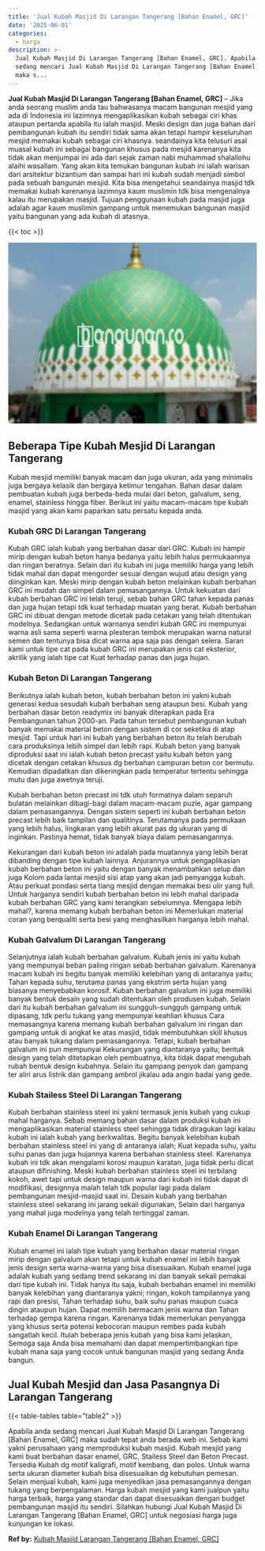 ```yaml
---
title: 'Jual Kubah Masjid Di Larangan Tangerang [Bahan Enamel, GRC]'
date: '2025-06-01'
categories:
  - harga
description: >-
  Jual Kubah Masjid Di Larangan Tangerang [Bahan Enamel, GRC]. Apabila anda
  sedang mencari Jual Kubah Masjid Di Larangan Tangerang [Bahan Enamel, GRC]
  maka s...
---
```


**Jual Kubah Masjid Di Larangan Tangerang \[Bahan Enamel, GRC\]** – Jika anda seorang muslim anda tau bahwasanya macam bangunan mesjid yang ada di Indonesia ini lazimnya mengaplikasikan kubah sebagai ciri khas ataupun pertanda apabila itu ialah masjid. Meski design dan juga bahan dari pembangunan kubah itu sendiri tidak sama akan tetapi hampir keseluruhan mesjid memakai kubah sebagai ciri khasnya. seandainya kita telusuri asal muasal kubah ini sebagai bangunan khusus pada mesjid karenanya kita tidak akan menjumpai ini ada dari sejak zaman nabi muhammad shalallohu alaihi wasallam. Yang akan kita temukan bangunan kubah ini ialah warisan dari arsitektur bizantium dan sampai hari ini kubah sudah menjadi simbol pada sebuah bangunan mesjid. Kita bisa mengetahui seandainya masjid tdk memakai kubah karenanya lazimnya kaum muslimin tdk bisa mengenalnya kalau itu merupakan masjid. Tujuan penggunaan kubah pada masjid juga adalah agar kaum muslimin gampang untuk menemukan bangunan masjid yaitu bangunan yang ada kubah di atasnya.

{{< toc >}}

![Jual Kubah Masjid Di Larangan Tangerang [Bahan Enamel, GRC]](/images/jual-kubah-masjid-42.png)

## Beberapa Tipe Kubah Mesjid Di Larangan Tangerang

Kubah mesjid memiliki banyak macam dan juga ukuran, ada yang minimalis juga bergaya kelasik dan bergaya ketimur tengahan. Bahan dasar dalam pembuatan kubah juga berbeda-beda mulai dari beton, galvalum, seng, enamel, stainless hingga fiber. Berikut ini yaitu macam-macam tipe kubah masjid yang akan kami paparkan satu persatu kepada anda.

### Kubah GRC Di Larangan Tangerang

Kubah GRC ialah kubah yang berbahan dasar dari GRC. Kubah ini hampir mirip dengan kubah beton hanya bedanya yaitu lebih halus permukaannya dan ringan beratnya. Selain dari itu kubah ini juga memiliki harga yang lebih tidak mahal dan dapat mengorder sesuai dengan wujud atau design yang diinginkan kan. Meski mirip dengan kubah beton melainkan kubah berbahan GRC ini mudah dan simpel dalam pemasangannya. Untuk kekuatan dari kubah berbahan GRC ini telah teruji, sebab bahan GRC tahan kepada panas dan juga hujan tetapi tdk kuat terhadap muatan yang berat. Kubah berbahan GRC ini dibuat dengan metode dicetak pada cetakan yang telah ditentukan modelnya. Sedangkan untuk warnanya sendiri kubah GRC ini mempunyai warna asli sama seperti warna plesteran tembok merupakan warna natural semen dan tentunya bisa dicat warna apa saja pas dengan selera. Saran kami untuk tipe cat pada kubah GRC ini merupakan jenis cat eksterior, akrilik yang ialah tipe cat Kuat terhadap panas dan juga hujan.

### Kubah Beton Di Larangan Tangerang

Berikutnya ialah kubah beton, kubah berbahan beton ini yakni kubah generasi kedua sesudah kubah berbahan seng ataupun besi. Kubah yang berbahan dasar beton readymix ini banyak diterapkan pada Era Pembangunan tahun 2000-an. Pada tahun tersebut pembangunan kubah banyak memakai material beton dengan sistem di cor seketika di atap mesjid. Tapi untuk hari ini kubah yang berbahan beton itu telah berubah cara produksinya lebih simpel dan lebih rapi. Kubah beton yang banyak diproduksi saat ini ialah kubah beton precast yaitu kubah beton yang dicetak dengan cetakan khusus dg berbahan campuran beton cor bermutu. Kemudian dipadatkan dan dikeringkan pada temperatur tertentu sehingga mutu dan juga awetnya teruji.

Kubah berbahan beton precast ini tdk utuh formatnya dalam separuh bulatan melainkan dibagi-bagi dalam macam-macam puzle, agar gampang dalam pemasangannya. Dengan sistem seperti ini kubah berbahan beton precast lebih baik tampilan dan qualitinya. Terutamanya pada permukaan yang lebih halus, lingkaran yang lebih akurat pas dg ukuran yang di inginkan. Pastinya hemat, tidak banyak biaya dalam pemasangannya.

Kekurangan dari kubah beton ini adalah pada muatannya yang lebih berat dibanding dengan tipe kubah lainnya. Anjurannya untuk pengaplikasian kubah berbahan beton ini yaitu dengan banyak menambahkan selup dan juga Kolom pada lantai mesjid sisi atap yang akan jadi penyangga kubah. Atau perkuat pondasi serta tiang mesjid dengan memakai besi ulir yang full. Untuk harganya sendiri kubah berbahan beton ini lebih mahal daripada kubah berbahan GRC yang kami terangkan sebelumnya. Mengapa lebih mahal?, karena memang kubah berbahan beton ini Memerlukan material coran yang berqualiti serta besi yang menghasilkan harganya lebih mahal.

### Kubah Galvalum Di Larangan Tangerang

Selanjutnya ialah kubah berbahan galvalum. Kubah jenis ini yaitu kubah yang mempunyai beban paling ringan sebab berbahan galvalum. Karenanya macam kubah ini begitu banyak memiliki kelebihan yang di antaranya yaitu; Tahan kepada suhu, terutama panas yang ekstrim serta hujan yang biasanya menyebabkan korosif. Kubah berbahan galvalum ini juga memiliki banyak bentuk desain yang sudah ditentukan oleh produsen kubah. Selain dari itu kubah berbahan galvalum ini sungguh-sungguh gampang untuk dipasang, tdk perlu tukang yang mempunyai keahlian khusus Cara memasangnya karena memang kubah berbahan galvalum ini ringan dan gampang untuk di angkat ke atas masjid, tidak membutuhkan skill khusus atau banyak tukang dalam pemasangannya. Tetapi, kubah berbahan galvalum ini pun mempunyai Kekurangan yang diantaranya yaitu; bentuk design yang telah ditetapkan oleh pembuatnya, kita tidak dapat mengubah rubah bentuk design kubahnya. Selain itu gampang penyok dan gampang ter aliri arus listrik dan gampang ambrol jikalau ada angin badai yang gede.

### Kubah Stailess Steel Di Larangan Tangerang

Kubah berbahan stainless steel ini yakni termasuk jenis kubah yang cukup mahal harganya. Sebab memang bahan dasar dalam produksi kubah ini mengaplikasikan material stainless steel sehingga tidak diragukan lagi kalau kubah ini ialah kubah yang berkwalitas. Begitu banyak kelebihan kubah berbahan stainless steel ini yang di antaranya ialah; Kuat kepada suhu, yaitu suhu panas dan juga hujannya karena berbahan stainless steel. Karenanya kubah ini tdk akan mengalami korosi maupun karatan, juga tidak perlu dicat ataupun difinishing. Meski kubah berbahan stainless steel ini terbilang kokoh, awet tapi untuk design maupun warna dari kubah ini tidak dapat di modifikasi, designnya malah telah tdk popular lagi pada dalam pembangunan mesjid-masjid saat ini. Desain kubah yang berbahan stainless steel sekarang ini jarang sekali digunakan, Selain dari harganya yang mahal juga modelnya yang telah tertinggal zaman.

### Kubah Enamel Di Larangan Tangerang

Kubah enamel ini ialah tipe kubah yang berbahan dasar material ringan mirip dengan galvalum akan tetapi untuk kubah enamel ini lebih banyak jenis design serta warna-warna yang bisa disesuaikan. Kubah enamel juga adalah kubah yang sedang trend sekarang ini dan banyak sekali pemakai dari tipe kubah ini. Tidak hanya itu saja, kubah berbahan enamel ini memiliki banyak kelebihan yang diantaranya yakni; ringan, kokoh tampilannya yang rapi dan presisi, Tahan terhadap suhu, baik suhu panas maupun cuaca dingin ataupun hujan. Dapat memilih bermacam jenis warna dan Tahan terhadap gempa karena ringan. Karenanya tidak memerlukan penyangga yang khusus serta potensi kebocoran maupun rembes pada kubah sangatlah kecil. Itulah beberapa jenis kubah yang bisa kami jelaskan, Semoga saja Anda bisa memahami dan dapat mempertimbangkan tipe kubah mana saja yang cocok untuk bangunan masjid yang sedang Anda bangun.

## Jual Kubah Mesjid dan Jasa Pasangnya Di Larangan Tangerang

{{< table-tables table="table2" >}}

Apabila anda sedang mencari Jual Kubah Masjid Di Larangan Tangerang \[Bahan Enamel, GRC\] maka sudah tepat anda berada web ini. Sebab kami yakni perusahaan yang memproduksi kubah masjid. Kubah mesjid yang kami buat berbahan dasar enamel, GRC, Stailess Steel dan Beton Precast. Tersedia Kubah dg motif kaligrafi, motif kembang, dan polos. Untuk warna serta ukuran diameter kubah bisa disesuaikan dg kebutuhan pemesan. Selain menjual kubah, kami juga menyedikan jasa pemasangannya dengan tukang yang berpengalaman. Harga kubah mesjid yang kami jualpun yaitu harga terbaik, harga yang standar dan dapat disesuaikan dengan budget pembangunan masjid itu sendiri. Silahkan hubungi Jual Kubah Masjid Di Larangan Tangerang \[Bahan Enamel, GRC\] untuk negosiasi harga juga kunjungan ke lokasi.

**Ref by:** [Kubah Masjid Larangan Tangerang [Bahan Enamel, GRC]](https://id.wikipedia.org/wiki/Kubah)
